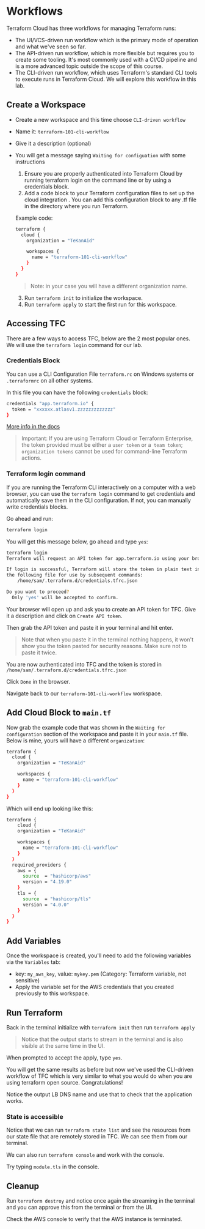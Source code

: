 # Workflows

Terraform Cloud has three workflows for managing Terraform runs:

- The UI/VCS-driven run workflow which is the primary mode of operation and what we've seen so far.
- The API-driven run workflow, which is more flexible but requires you to create some tooling. It's most commonly used with a CI/CD pipeline and is a more advanced topic outside the scope of this course.
- The CLI-driven run workflow, which uses Terraform's standard CLI tools to execute runs in Terraform Cloud. We will explore this workflow in this lab. 

## Create a Workspace

- Create a new workspace and this time choose `CLI-driven workflow`
- Name it: `terraform-101-cli-workflow`
- Give it a description (optional)
- You will get a message saying `Waiting for configuation` with some instructions
  1. Ensure you are properly authenticated into Terraform Cloud by running terraform login on the command line or by using a credentials block.
  2. Add a code block to your Terraform configuration files to set up the cloud integration . You can add this configuration block to any .tf file in the directory where you run Terraform.

  Example code:
  ```bash
  terraform {
    cloud {
      organization = "TeKanAid"

      workspaces {
        name = "terraform-101-cli-workflow"
      }
    }
  }
  ```

  >Note: in your case you will have a different organization name.

  3. Run `terraform init` to initialize the workspace.
  4. Run `terraform apply` to start the first run for this workspace.

## Accessing TFC

There are a few ways to access TFC, below are the 2 most popular ones. We will use the `terraform login` command for our lab.

### Credentials Block

You can use a CLI Configuration File `terraform.rc` on Windows systems or `.terraformrc` on all other systems. 

In this file you can have the following `credentials` block:

```bash
credentials "app.terraform.io" {
  token = "xxxxxx.atlasv1.zzzzzzzzzzzzz"
}
```

[More info in the docs](https://www.terraform.io/cli/config/config-file#cli-configuration-file-terraformrc-or-terraform-rc)

> Important: If you are using Terraform Cloud or Terraform Enterprise, the token provided must be either a `user token` or a` team token`; `organization tokens` cannot be used for command-line Terraform actions.

### Terraform login command

If you are running the Terraform CLI interactively on a computer with a web browser, you can use the `terraform login` command to get credentials and automatically save them in the CLI configuration. If not, you can manually write credentials blocks.

Go ahead and run:
```bash
terraform login
```

You will get this message below, go ahead and type `yes`:

```bash
terraform login
Terraform will request an API token for app.terraform.io using your browser.

If login is successful, Terraform will store the token in plain text in
the following file for use by subsequent commands:
    /home/sam/.terraform.d/credentials.tfrc.json

Do you want to proceed?
  Only 'yes' will be accepted to confirm.
```

Your browser will open up and ask you to create an API token for TFC. Give it a description and click on `Create API token`.

Then grab the API token and paste it in your terminal and hit enter.

> Note that when you paste it in the terminal nothing happens, it won't show you the token pasted for security reasons. Make sure not to paste it twice.

You are now authenticated into TFC and the token is stored in `/home/sam/.terraform.d/credentials.tfrc.json`

Click `Done` in the browser.

Navigate back to our `terraform-101-cli-workflow` workspace.

## Add Cloud Block to `main.tf`

Now grab the example code that was shown in the `Waiting for configuration` section of the workspace and paste it in your `main.tf` file. Below is mine, yours will have a different `organization`:

```bash
terraform {
  cloud {
    organization = "TeKanAid"

    workspaces {
      name = "terraform-101-cli-workflow"
    }
  }
}
```

Which will end up looking like this:

```bash
terraform {
    cloud {
    organization = "TeKanAid"

    workspaces {
      name = "terraform-101-cli-workflow"
    }
  }
  required_providers {
    aws = {
      source  = "hashicorp/aws"
      version = "4.19.0"
    }
    tls = {
      source  = "hashicorp/tls"
      version = "4.0.0"
    }
  }
}
```

## Add Variables

Once the workspace is created, you'll need to add the following variables via the `Variables` tab:

- key: `my_aws_key`, value: `mykey.pem` (Category: Terraform variable, not sensitive)
- Apply the variable set for the AWS credentials that you created previously to this workspace.

## Run Terraform

Back in the terminal initialize with `terraform init` then run `terraform apply`

> Notice that the output starts to stream in the terminal and is also visible at the same time in the UI.

When prompted to accept the apply, type `yes`.

You will get the same results as before but now we've used the CLI-driven workflow of TFC which is very similar to what you would do when you are using terraform open source. Congratulations!

Notice the output LB DNS name and use that to check that the application works.

### State is accessible

Notice that we can run `terraform state list` and see the resources from our state file that are remotely stored in TFC. We can see them from our terminal.

We can also run `terraform console` and work with the console.

Try typing `module.tls` in the console.

## Cleanup

Run `terraform destroy` and notice once again the streaming in the terminal and you can approve this from the terminal or from the UI.

Check the AWS console to verify that the AWS instance is terminated.